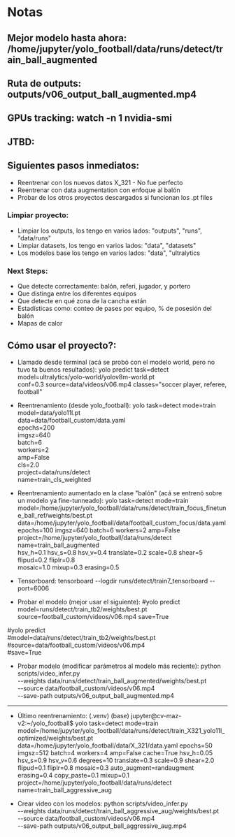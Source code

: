 # Notas

## Mejor modelo hasta ahora: /home/jupyter/yolo_football/data/runs/detect/train_ball_augmented
## Ruta de outputs: outputs/v06_output_ball_augmented.mp4
## GPUs tracking: watch -n 1 nvidia-smi

## JTBD:

## Siguientes pasos inmediatos:
* Reentrenar con los nuevos datos X_321 - No fue perfecto
* Reentrenar con data augmentation con enfoque al balón
* Probar de los otros proyectos descargados si funcionan los .pt files

### Limpiar proyecto:
* Limpiar los outputs, los tengo en varios lados: "outputs", "runs", "data/runs"
* Limpiar datasets, los tengo en varios lados: "data", "datasets"
* Los modelos base los tengo en varios lados: "data", "ultralytics

### Next Steps:
* Que detecte correctamente: balón, referi, jugador, y portero
* Que distinga entre los diferentes equipos
* Que detecte en qué zona de la cancha están
* Estadísticas como: conteo de pases por equipo, % de posesión del balón
* Mapas de calor


## Cómo usar el proyecto?:
* Llamado desde terminal (acá se probó con el modelo world, pero no tuvo ta buenos resultados): 
yolo predict task=detect model=ultralytics/yolo-world/yolov8m-world.pt \
    conf=0.3 source=data/videos/v06.mp4 classes="soccer player, referee, football"

* Reentrenamiento (desde yolo_football):
yolo task=detect mode=train \
  model=data/yolo11l.pt \
  data=data/football_custom/data.yaml \
  epochs=200 \
  imgsz=640 \
  batch=6 \
  workers=2 \
  amp=False \
  cls=2.0 \
  project=data/runs/detect \
  name=train_cls_weighted

* Reentrenamiento aumentado en la clase "balón" (acá se entrenó sobre un modelo ya fine-tunneado):
yolo task=detect mode=train \
  model=/home/jupyter/yolo_football/data/runs/detect/train_focus_finetune_ball_ref/weights/best.pt \
  data=/home/jupyter/yolo_football/data/football_custom_focus/data.yaml \
  epochs=100 imgsz=640 batch=6 workers=2 amp=False \
  project=/home/jupyter/yolo_football/data/runs/detect \
  name=train_ball_augmented \
  hsv_h=0.1 hsv_s=0.8 hsv_v=0.4 translate=0.2 scale=0.8 shear=5 flipud=0.2 fliplr=0.8 \
  mosaic=1.0 mixup=0.3 erasing=0.5


* Tensorboard: tensorboard --logdir runs/detect/train7_tensorboard --port=6006

* Probar el modelo (mejor usar el siguiente): 
#yolo predict model=runs/detect/train_tb2/weights/best.pt source=football_custom/videos/v06.mp4 save=True

#yolo predict \
  #model=data/runs/detect/train_tb2/weights/best.pt \
  #source=data/football_custom/videos/v06.mp4 \
  #save=True

* Probar modelo (modificar parámetros al modelo más reciente): 
python scripts/video_infer.py \
  --weights data/runs/detect/train_ball_augmented/weights/best.pt \
  --source data/football_custom/videos/v06.mp4 \
  --save-path outputs/v06_output_ball_augmented.mp4

----

* Último reentrenamiento:
(.venv) (base) jupyter@cv-maz-v2:~/yolo_football$ yolo task=detect mode=train   model=/home/jupyter/yolo_football/data/runs/detect/train_X321_yolo11l_optimized/weights/best.pt   data=/home/jupyter/yolo_football/data/X_321/data.yaml   epochs=50 imgsz=512 batch=4 workers=4   amp=False cache=True   hsv_h=0.05 hsv_s=0.9 hsv_v=0.6   degrees=10 translate=0.3 scale=0.9 shear=2.0 flipud=0.1 fliplr=0.8   mosaic=0.3 auto_augment=randaugment erasing=0.4 copy_paste=0.1 mixup=0.1   project=/home/jupyter/yolo_football/data/runs/detect   name=train_ball_aggressive_aug


* Crear video con los modelos:
python scripts/video_infer.py \
  --weights data/runs/detect/train_ball_aggressive_aug/weights/best.pt \
  --source data/football_custom/videos/v06.mp4 \
  --save-path outputs/v06_output_ball_aggressive_aug.mp4
